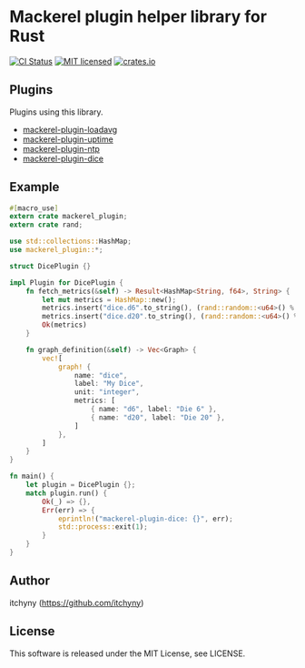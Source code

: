 # Mackerel plugin helper library for Rust
[![CI Status](https://github.com/itchyny/mackerel-plugin-rs/workflows/CI/badge.svg)](https://github.com/itchyny/mackerel-plugin-rs/actions)
[![MIT licensed](https://img.shields.io/badge/license-MIT-blue.svg)](./LICENSE)
[![crates.io](https://img.shields.io/crates/v/mackerel_plugin.svg)](https://crates.io/crates/mackerel_plugin)

## Plugins
Plugins using this library.

- [mackerel-plugin-loadavg](https://github.com/itchyny/mackerel-plugin-loadavg)
- [mackerel-plugin-uptime](https://github.com/itchyny/mackerel-plugin-uptime)
- [mackerel-plugin-ntp](https://github.com/itchyny/mackerel-plugin-ntp)
- [mackerel-plugin-dice](https://github.com/itchyny/mackerel-plugin-dice-rs)

## Example
```rust
#[macro_use]
extern crate mackerel_plugin;
extern crate rand;

use std::collections::HashMap;
use mackerel_plugin::*;

struct DicePlugin {}

impl Plugin for DicePlugin {
    fn fetch_metrics(&self) -> Result<HashMap<String, f64>, String> {
        let mut metrics = HashMap::new();
        metrics.insert("dice.d6".to_string(), (rand::random::<u64>() % 6 + 1) as f64);
        metrics.insert("dice.d20".to_string(), (rand::random::<u64>() % 20 + 1) as f64);
        Ok(metrics)
    }

    fn graph_definition(&self) -> Vec<Graph> {
        vec![
            graph! {
                name: "dice",
                label: "My Dice",
                unit: "integer",
                metrics: [
                    { name: "d6", label: "Die 6" },
                    { name: "d20", label: "Die 20" },
                ]
            },
        ]
    }
}

fn main() {
    let plugin = DicePlugin {};
    match plugin.run() {
        Ok(_) => {},
        Err(err) => {
            eprintln!("mackerel-plugin-dice: {}", err);
            std::process::exit(1);
        }
    }
}
```


## Author
itchyny (https://github.com/itchyny)

## License
This software is released under the MIT License, see LICENSE.
